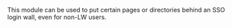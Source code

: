 This module can be used to put certain pages or directories behind an SSO login wall, even for non-LW users.
